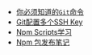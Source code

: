 - [你必须知道的`Git`命令](notes/git-npm/you-must-know-git-commands.md)
- [Git配置多个SSH Key](notes/git-npm/git-config-multiple-ssh.md)
- [Npm Scripts学习](notes/git-npm/npm-scripts.md)
- [Npm 包发布笔记](notes/git-npm/npm-publish.md)

